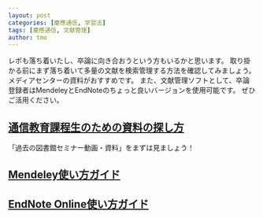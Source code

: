 ```yaml
---
layout: post
categories: [慶應通信, 学習法]
tags: [慶應通信, 文献管理]
author: tmo
---
```

レポも落ち着いたし、卒論に向き合おうという方もいるかと思います。
取り掛かる前にまず落ち着いて多量の文献を検索管理する方法を確認してみましょう。メディアセンターの資料がおすすめです。
また、文献管理ソフトとして、卒論登録者はMendeleyとEndNoteのちょっと良いバージョンを使用可能です。
ぜひご活用ください。

## [通信教育課程生のための資料の探し方](https://libguides.lib.keio.ac.jp/correspondence)

「過去の図書館セミナー動画・資料」をまずは見ましょう！

## [Mendeley使い方ガイド](https://libguides.lib.keio.ac.jp/Mendeley)

## [EndNote Online使い方ガイド](https://libguides.lib.keio.ac.jp/EndNoteOnline)